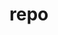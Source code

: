 # repo
<!DOCTYPE html>
<html lang="en">
<head>
    <meta charset="UTF-8">
    <meta name="viewport" content="width=device-width, initial-scale=1.0">
    <title> Homework 1 </title>
</head>
<body>
</body>
</html>
